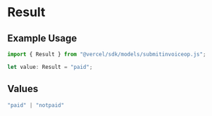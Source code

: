 # Result

## Example Usage

```typescript
import { Result } from "@vercel/sdk/models/submitinvoiceop.js";

let value: Result = "paid";
```

## Values

```typescript
"paid" | "notpaid"
```